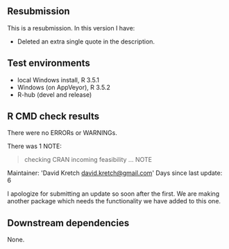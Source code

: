 ## Resubmission
This is a resubmission. In this version I have:

* Deleted an extra single quote in the description.

## Test environments
* local Windows install, R 3.5.1
* Windows (on AppVeyor), R 3.5.2
* R-hub (devel and release)

## R CMD check results
There were no ERRORs or WARNINGs.

There was 1 NOTE:

> checking CRAN incoming feasibility ... NOTE
  
  Maintainer: 'David Kretch <david.kretch@gmail.com>'
  Days since last update: 6

I apologize for submitting an update so soon after the first. We are making
another package which needs the functionality we have added to this one.

## Downstream dependencies

None.
